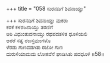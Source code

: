 +++
title = "058 ಸುರನದಿಗೆ ಶಿವನಾಯ್ತು"

+++
ಸುರನದಿಗೆ ಶಿವನಾಯ್ತು ಮಕರಾ  
ಕರಕೆ ಕಳಶಜನಾಯ್ತು ತರಣಿಗೆ  
ಅರಿ ವಿಧುಂತುದನಾಯ್ತು ರಥಪದತಳಿತ ಧೂಳಿಯಲಿ  
ಅರರೆ ಸತ್ವ ರಜಸ್ತಮಂಗಳೊ  
ಳೆರಡು ಗುಣವಡಗಿತು ರಜೋ ಗುಣ  
ದುರುಳಿಯಾದುದು ಲೋಕವೆನೆ ಘಾಡಿಸಿತು ಪದಧೂಳಿ    ॥58॥